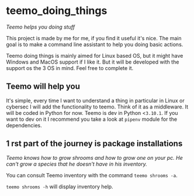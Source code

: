 # teemo_doing_things
 _Teemo helps you doing stuff_

This project is made by me for me, if you find it useful it's nice. The main goal is to make a command line assistant to help you doing basic actions.

Teemo doing things is mainly aimed for Linux based OS, but it might have Windows and MacOS support if I like it. But it will be developed with the support os the 3 OS in mind. Feel free to complete it.

## Teemo will help you

It's simple, every time I want to understand a thing in particular in Linux or cybersec I will add the functionality to teemo. Think of it as a middleware. It will be coded in Python for now. Teemo is dev in Python <`3.10.1`. If you want to dev on it I recommend you take a look at `pipenv` module for the dependencies.

## 1 rst part of the journey is package installations
_Teemo knows how to grow shrooms and how to grow one on your pc. He can't grow a species that he doesn't have in his inventory._

You can consult Teemo inventory with the command `teemo shrooms -a`.

`teemo shrooms -h` will display inventory help.
